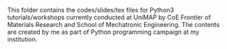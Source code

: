 This folder contains the codes/slides/tex files for Python3 
tutorials/workshops currently conducted at UniMAP by CoE Frontier of 
Materials Research and School of Mechatronic Engineering. The contents
are created by me as part of Python programming campaign at my institution.
